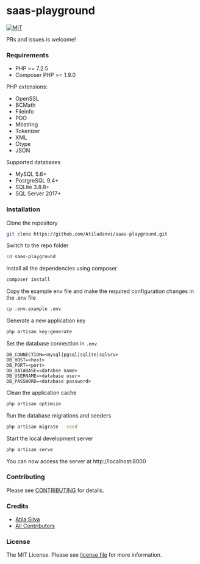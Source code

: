 # saas-playground

[![MIT](https://badgen.net/github/license/micromatch/micromatch)](LICENSE)

PRs and issues is welcome!

### Requirements

* PHP >= 7.2.5
* Composer PHP >= 1.9.0

PHP extensions:

* OpenSSL
* BCMath
* Fileinfo
* PDO
* Mbstring
* Tokenizer
* XML
* Ctype
* JSON

Supported databases

* MySQL 5.6+
* PostgreSQL 9.4+
* SQLite 3.8.8+
* SQL Server 2017+

### Installation

Clone the repository

```bash
git clone https://github.com/Atiladanvi/saas-playground.git
```

Switch to the repo folder

```bash
cd saas-playground
```

Install all the dependencies using composer

```bash
composer install
```

Copy the example env file and make the required configuration changes in the .env file

```bash
cp .env.example .env
```

Generate a new application key

```bash
php artisan key:generate
```

Set the database connection in `.env`

```
DB_CONNECTION=<mysql|pgsql|sqlite|sqlsrv>
DB_HOST=<host>
DB_PORT=<port>
DB_DATABASE=<databse name>
DB_USERNAME=<database user>
DB_PASSWORD=<database password>
```

Clean the application cache

```bash
php artisan optimize 
```

Run the database migrations and seeders

```bash
php artisan migrate --seed
```

Start the local development server

```bash
php artisan serve
```

You can now access the server at http://localhost:8000

### Contributing

Please see [CONTRIBUTING](CONTRIBUTING.md) for details.

### Credits

- [Atila Silva](https://github.com/Atiladanvi)
- [All Contributors](../../contributors)

### License

The MIT License. Please see [license file](LICENSE) for more information.
